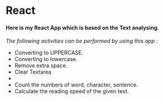 # React
<h4>Here is my React App which is based on the Text analysing.</h4>
<em>The following activities can be performed by using this app :</em><br>
<ul>
<li>Converting to UPPERCASE.</li>
<li>Converting to lowercase.</li>
<li>Remove extra space.</li>
<li>Clear Textarea</li>
<li></li>
<li>Count the numbers of word, character, sentence.</li>
<li>Calculate the reading speed of the given text.</li>
</ul>
